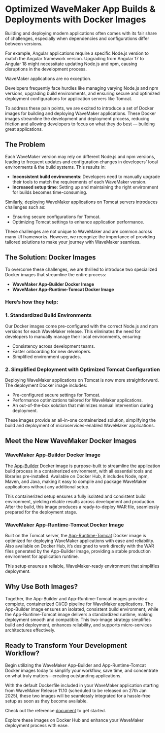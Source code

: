 # Optimized WaveMaker App Builds & Deployments with Docker Images

Building and deploying modern applications often comes with its fair share of challenges, especially when dependencies and configurations differ between versions.

For example, Angular applications require a specific Node.js version to match the Angular framework version. Upgrading from Angular 17 to Angular 18 might necessitate updating Node.js and npm, causing disruptions in the development process.

WaveMaker applications are no exception.

Developers frequently face hurdles like managing varying Node.js and npm versions, upgrading build environments, and ensuring secure and optimized deployment configurations for application servers like Tomcat.

To address these pain points, we are excited to introduce a set of Docker images for building and deploying WaveMaker applications. These Docker images streamline the development and deployment process, reducing friction and allowing developers to focus on what they do best — building great applications.

## The Problem

Each WaveMaker version may rely on different Node.js and npm versions, leading to frequent updates and configuration changes in developers' local environments & the build systems. This results in:

- **Inconsistent build environments**: Developers need to manually upgrade their tools to match the requirements of each WaveMaker version.
- **Increased setup time**: Setting up and maintaining the right environment for builds becomes time-consuming.

Similarly, deploying WaveMaker applications on Tomcat servers introduces challenges such as:

- Ensuring secure configurations for Tomcat.
- Optimizing Tomcat settings to enhance application performance.

These challenges are not unique to WaveMaker and are common across many UI frameworks. However, we recognize the importance of providing tailored solutions to make your journey with WaveMaker seamless.

## The Solution: Docker Images

To overcome these challenges, we are thrilled to introduce two specialized Docker images that streamline the entire process:

- **WaveMaker App-Builder Docker Image**
- **WaveMaker App-Runtime-Tomcat Docker Image**

### Here’s how they help:

### 1. Standardized Build Environments

Our Docker images come pre-configured with the correct Node.js and npm versions for each WaveMaker release. This eliminates the need for developers to manually manage their local environments, ensuring:

- Consistency across development teams.
- Faster onboarding for new developers.
- Simplified environment upgrades.

### 2. Simplified Deployment with Optimized Tomcat Configuration

Deploying WaveMaker applications on Tomcat is now more straightforward. The deployment Docker image includes:

- Pre-configured secure settings for Tomcat.
- Performance optimizations tailored for WaveMaker applications.
- An out-of-the-box solution that minimizes manual intervention during deployment.

These images provide an all-in-one containerized solution, simplifying the build and deployment of microservices-enabled WaveMaker applications.

## Meet the New WaveMaker Docker Images

### WaveMaker App-Builder Docker Image

The [App-Builder](https://hub.docker.com/r/wavemakerapp/app-builder) Docker image is purpose-built to streamline the application build process in a containerized environment, with all essential tools and libraries pre-installed. Available on Docker Hub, it includes Node, npm, Maven, and Java, making it easy to compile and package WaveMaker applications without any additional setup.

This containerized setup ensures a fully isolated and consistent build environment, yielding reliable results across development and production. After the build, this image produces a ready-to-deploy WAR file, seamlessly prepared for the deployment stage.

### WaveMaker App-Runtime-Tomcat Docker Image

Built on the Tomcat server, the [App-Runtime-Tomcat](https://hub.docker.com/r/wavemakerapp/app-runtime-tomcat) Docker image is optimized for deploying WaveMaker applications with ease and reliability. Also available on Docker Hub, it’s designed to work directly with the WAR files generated by the App-Builder image, providing a stable production environment for application runtime.

This setup ensures a reliable, WaveMaker-ready environment that simplifies deployment.

## Why Use Both Images?

Together, the App-Builder and App-Runtime-Tomcat images provide a complete, containerized CI/CD pipeline for WaveMaker applications. The App-Builder image ensures an isolated, consistent build environment, while the App-Runtime-Tomcat image delivers a standardized runtime, making deployment smooth and compatible. This two-image strategy simplifies build and deployment, enhances reliability, and supports micro-services architectures effectively.

## Ready to Transform Your Development Workflow?

Begin utilizing the WaveMaker App-Builder and App-Runtime-Tomcat Docker images today to simplify your workflow, save time, and concentrate on what truly matters—creating outstanding applications.

With the default Dockerfile included in your WaveMaker application starting from WaveMaker Release 11.10 (scheduled to be released on 27th Jan 2025), these two images will be seamlessly integrated for a hassle-free setup as soon as they become available.

Check out the reference [document](https://docs.wavemaker.com/learn/app-development/deployment/build-with-docker) to get started.

Explore these images on Docker Hub and enhance your WaveMaker deployment process with ease.
